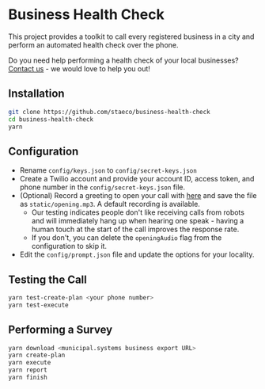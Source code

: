 # Business Health Check

This project provides a toolkit to call every registered business in a city and perform an automated health check over the phone.

Do you need help performing a health check of your local businesses? [Contact us](mailto:we@stae.co) - we would love to help you out!

## Installation

```sh
git clone https://github.com/staeco/business-health-check
cd business-health-check
yarn
```

## Configuration

- Rename `config/keys.json` to `config/secret-keys.json`
- Create a Twilio account and provide your account ID, access token, and phone number in the `config/secret-keys.json` file.
- (Optional) Record a greeting to open your call with [here](https://online-voice-recorder.com/) and save the file as `static/opening.mp3`. A default recording is available.
  - Our testing indicates people don't like receiving calls from robots and will immediately hang up when hearing one speak - having a human touch at the start of the call improves the response rate.
  - If you don't, you can delete the `openingAudio` flag from the configuration to skip it.
- Edit the `config/prompt.json` file and update the options for your locality.
## Testing the Call

```sh
yarn test-create-plan <your phone number>
yarn test-execute
```

## Performing a Survey

```sh
yarn download <municipal.systems business export URL>
yarn create-plan
yarn execute
yarn report
yarn finish
```
